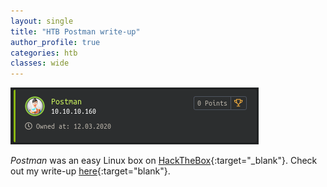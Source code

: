 ```yaml
---
layout: single
title: "HTB Postman write-up"
author_profile: true
categories: htb
classes: wide
---
```


![Postman on HTB](/assets/images/postman.png)

*Postman* was an easy Linux box on [HackTheBox](https://www.hackthebox.eu/){:target="_blank"}. Check out my write-up [here](https://github.com/Muemmelmoehre/write-ups/blob/master/postman.pdf){:target="blank"}.
